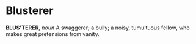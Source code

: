 # Blusterer

**BLUS'TERER**, _noun_ A swaggerer; a bully; a noisy, tumultuous fellow, who makes great pretensions from vanity.